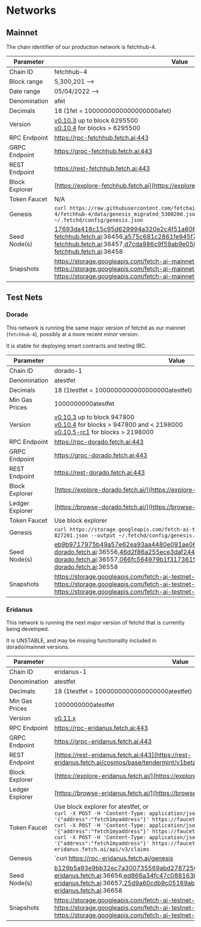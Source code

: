 # Networks

## Mainnet

The chain identifier of our production network is fetchhub-4.

| Parameter      | Value |
| -------------- | ----- |
| Chain ID       | fetchhub-4 |
| Block range    | 5,300,201 --> |
| Date range     | 05/04/2022 --> |
| Denomination   | afet |
| Decimals       | 18 (1fet = 1000000000000000000afet) |
| Version        | [v0.10.3](https://github.com/fetchai/fetchd/releases/tag/v0.10.3) up to block 6295500 <br/> [v0.10.4](https://github.com/fetchai/fetchd/releases/tag/v0.10.4) for blocks > 6295500 |
| RPC Endpoint   | <https://rpc-fetchhub.fetch.ai:443> |
| GRPC Endpoint  | <https://grpc-fetchhub.fetch.ai:443> |
| REST Endpoint  | <https://rest-fetchhub.fetch.ai:443> |
| Block Explorer | [https://explore-fetchhub.fetch.ai](https://explore-fetchhub.fetch.ai) |
| Token Faucet   | N/A |
| Genesis        | `curl https://raw.githubusercontent.com/fetchai/genesis-fetchhub/fetchhub-4/fetchhub-4/data/genesis_migrated_5300200.json --output ~/.fetchd/config/genesis.json` |
| Seed Node(s)   | 17693da418c15c95d629994a320e2c4f51a8069b@connect-fetchhub.fetch.ai:36456,a575c681c2861fe945f77cb3aba0357da294f1f2@connect-fetchhub.fetch.ai:36457,d7cda986c9f59ab9e05058a803c3d0300d15d8da@connect-fetchhub.fetch.ai:36458 |
| Snapshots      | <https://storage.googleapis.com/fetch-ai-mainnet-snapshots/fetchhub-4-pruned.tgz> <br /> <https://storage.googleapis.com/fetch-ai-mainnet-snapshots/fetchhub-4-full.tgz> <br /> <https://storage.googleapis.com/fetch-ai-mainnet-snapshots/fetchhub-4-archive.tgz> |

## Test Nets

### Dorado

This network is running the same major version of fetchd as our mainnet (`fetchhub-4`), possibly at a more recent minor version.

It is stable for deploying smart contracts and testing IBC.

| Parameter       | Value  |
| --------------- | ------ |
| Chain ID        | dorado-1 |
| Denomination    | atestfet |
| Decimals        | 18 (1testfet = 1000000000000000000atestfet) |
| Min Gas Prices  | 1000000000atestfet |
| Version         | [v0.10.3](https://github.com/fetchai/fetchd/releases/tag/v0.10.3) up to block 947800 <br/> [v0.10.4](https://github.com/fetchai/fetchd/releases/tag/v0.10.4) for blocks > 947800 and < 2198000 <br/> [v0.10.5-rc1](https://github.com/fetchai/fetchd/releases/tag/v0.10.5-rc1) for blocks > 2198000 |
| RPC Endpoint    | <https://rpc-dorado.fetch.ai:443> |
| GRPC Endpoint   | <https://grpc-dorado.fetch.ai:443> |
| REST Endpoint   | <https://rest-dorado.fetch.ai:443> |
| Block Explorer  | [https://explore-dorado.fetch.ai/](https://explore-dorado.fetch.ai/) |
| Ledger Explorer | [https://browse-dorado.fetch.ai/](https://browse-dorado.fetch.ai/) |
| Token Faucet    | Use block explorer |
| Genesis         | `curl https://storage.googleapis.com/fetch-ai-testnet-genesis/genesis-dorado-827201.json --output ~/.fetchd/config/genesis.json` |
| Seed Node(s)    | eb9b9717975b49a57e62ea93aa4480e091ae0660@connect-dorado.fetch.ai:36556,46d2f86a255ece3daf244e2ca11d5be0f16cb633@connect-dorado.fetch.ai:36557,066fc564979b1f3173615f101b62448ac7e00eb1@connect-dorado.fetch.ai:36558 |
| Snapshots       | <https://storage.googleapis.com/fetch-ai-testnet-snapshots/dorado-pruned.tgz> <br /> <https://storage.googleapis.com/fetch-ai-testnet-snapshots/dorado-full.tgz> <br /> <https://storage.googleapis.com/fetch-ai-testnet-snapshots/dorado-archive.tgz> |

### Eridanus

This network is running the next major version of fetchd that is currently being developed.

It is UNSTABLE, and may be missing functionality included in dorado/mainnet versions.

| Parameter       | Value  |
| --------------- | ------ |
| Chain ID        | eridanus-1 |
| Denomination    | atestfet |
| Decimals        | 18 (1testfet = 1000000000000000000atestfet) |
| Min Gas Prices  | 1000000000atestfet |
| Version         | [v0.11.x](https://github.com/fetchai/fetchd/tree/release/v0.11.x) |
| RPC Endpoint    | <https://rpc-eridanus.fetch.ai:443> |
| GRPC Endpoint   | <https://grpc-eridanus.fetch.ai:443> |
| REST Endpoint   | [https://rest-eridanus.fetch.ai:443](https://rest-eridanus.fetch.ai/cosmos/base/tendermint/v1beta1/node_info) |
| Block Explorer  | [https://explore-eridanus.fetch.ai/](https://explore-eridanus.fetch.ai/) |
| Ledger Explorer | [https://browse-eridanus.fetch.ai/](https://browse-eridanus.fetch.ai/) |
| Token Faucet    | Use block explorer for atestfet, or <br /> `curl -X POST -H 'Content-Type: application/json' -d '{"address":"fetch1myaddress"}' https://faucet-eridanus.fetch.ai/api/v3/claims` <br /> `curl -X POST -H 'Content-Type: application/json' -d '{"address":"fetch1myaddress"}' https://faucet-lrn-eridanus.fetch.ai/api/v3/claims` <br /> `curl -X POST -H 'Content-Type: application/json' -d '{"address":"fetch1myaddress"}' https://faucet-mobx-eridanus.fetch.ai/api/v3/claims` |
| Genesis         | `curl https://rpc-eridanus.fetch.ai/genesis | jq '.result.genesis' > ~/.fetchd/config/genesis.json` |
| Seed Node(s)    | b129b5a93e9bb32ec7a300735569abd278725046@connect-eridanus.fetch.ai:36656,ed866a34fc47c088163b539ce8c89e0334f90468@connect-eridanus.fetch.ai:36657,25d9a60cdb9c05169ab9665793d0031d5864fd02@connect-eridanus.fetch.ai:36658 |
| Snapshots       | <https://storage.googleapis.com/fetch-ai-testnet-snapshots/eridanus-pruned.tgz> <br /> <https://storage.googleapis.com/fetch-ai-testnet-snapshots/eridanus-full.tgz> <br /> <https://storage.googleapis.com/fetch-ai-testnet-snapshots/eridanus-archive.tgz> |
